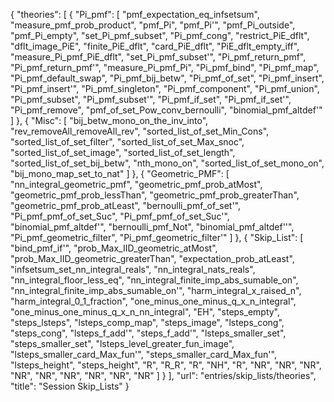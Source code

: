 {
    "theories": [
        {
            "Pi_pmf": [
                "pmf_expectation_eq_infsetsum",
                "measure_pmf_prob_product",
                "pmf_Pi",
                "pmf_Pi'",
                "pmf_Pi_outside",
                "pmf_Pi_empty",
                "set_Pi_pmf_subset",
                "Pi_pmf_cong",
                "restrict_PiE_dflt",
                "dflt_image_PiE",
                "finite_PiE_dflt",
                "card_PiE_dflt",
                "PiE_dflt_empty_iff",
                "measure_Pi_pmf_PiE_dflt",
                "set_Pi_pmf_subset'",
                "Pi_pmf_return_pmf",
                "Pi_pmf_return_pmf'",
                "measure_Pi_pmf_Pi",
                "Pi_pmf_bind",
                "Pi_pmf_map",
                "Pi_pmf_default_swap",
                "Pi_pmf_bij_betw",
                "Pi_pmf_of_set",
                "Pi_pmf_insert",
                "Pi_pmf_insert'",
                "Pi_pmf_singleton",
                "Pi_pmf_component",
                "Pi_pmf_union",
                "Pi_pmf_subset",
                "Pi_pmf_subset'",
                "Pi_pmf_if_set",
                "Pi_pmf_if_set'",
                "Pi_pmf_remove",
                "pmf_of_set_Pow_conv_bernoulli",
                "binomial_pmf_altdef'"
            ]
        },
        {
            "Misc": [
                "bij_betw_mono_on_the_inv_into",
                "rev_removeAll_removeAll_rev",
                "sorted_list_of_set_Min_Cons",
                "sorted_list_of_set_filter",
                "sorted_list_of_set_Max_snoc",
                "sorted_list_of_set_image",
                "sorted_list_of_set_length",
                "sorted_list_of_set_bij_betw",
                "nth_mono_on",
                "sorted_list_of_set_mono_on",
                "bij_mono_map_set_to_nat"
            ]
        },
        {
            "Geometric_PMF": [
                "nn_integral_geometric_pmf",
                "geometric_pmf_prob_atMost",
                "geometric_pmf_prob_lessThan",
                "geometric_pmf_prob_greaterThan",
                "geometric_pmf_prob_atLeast",
                "bernoulli_pmf_of_set'",
                "Pi_pmf_pmf_of_set_Suc",
                "Pi_pmf_pmf_of_set_Suc'",
                "binomial_pmf_altdef'",
                "bernoulli_pmf_Not",
                "binomial_pmf_altdef''",
                "Pi_pmf_geometric_filter",
                "Pi_pmf_geometric_filter'"
            ]
        },
        {
            "Skip_List": [
                "bind_pmf_if'",
                "prob_Max_IID_geometric_atMost",
                "prob_Max_IID_geometric_greaterThan",
                "expectation_prob_atLeast",
                "infsetsum_set_nn_integral_reals",
                "nn_integral_nats_reals",
                "nn_integral_floor_less_eq",
                "nn_integral_finite_imp_abs_sumable_on",
                "nn_integral_finite_imp_abs_sumable_on'",
                "harm_integral_x_raised_n",
                "harm_integral_0_1_fraction",
                "one_minus_one_minus_q_x_n_integral",
                "one_minus_one_minus_q_x_n_nn_integral",
                "EH",
                "steps_empty",
                "steps_lsteps",
                "lsteps_comp_map",
                "steps_image",
                "lsteps_cong",
                "steps_cong",
                "lsteps_f_add'",
                "steps_f_add'",
                "lsteps_smaller_set",
                "steps_smaller_set",
                "lsteps_level_greater_fun_image",
                "lsteps_smaller_card_Max_fun'",
                "steps_smaller_card_Max_fun'",
                "lsteps_height",
                "steps_height",
                "R",
                "R_R",
                "R",
                "NH",
                "R",
                "NR",
                "NR",
                "NR",
                "NR",
                "NR",
                "NR",
                "NR",
                "NR",
                "NR"
            ]
        }
    ],
    "url": "entries/skip_lists/theories",
    "title": "Session Skip_Lists"
}